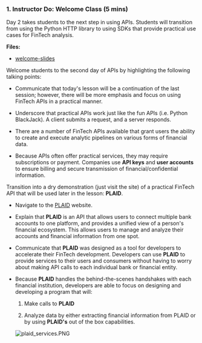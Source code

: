 ### 1. Instructor Do: Welcome Class (5 mins)

Day 2 takes students to the next step in using APIs. Students will transition from using the Python HTTP library to using SDKs that provide practical use cases for FinTech analysis.

**Files:**

* [welcome-slides]()

Welcome students to the second day of APIs by highlighting the following talking points:

* Communicate that today's lesson will be a continuation of the last session; however, there will be more emphasis and focus on using FinTech APIs in a practical manner.

* Underscore that practical APIs work just like the fun APIs (i.e. Python BlackJack). A client submits a request, and a server responds.

* There are a number of FinTech APIs available that grant users the ability to create and execute analytic pipelines on various forms of financial data.

* Because APIs often offer practical services, they may require subscriptions or payment. Companies use **API keys** and **user accounts** to ensure billing and secure transmission of financial/confidential information.

Transition into a dry demonstration (just visit the site) of a practical FinTech API that will be used later in the lesson: **PLAID**.

* Navigate to the [PLAID](https://plaid.com/) website.

* Explain that **PLAID** is an API that allows users to connect multiple bank accounts to one platform, and provides a unified view of a person's financial ecosystem. This allows users to manage and analyze their accounts and financial information from one spot.

* Communicate that **PLAID** was designed as a tool for developers to accelerate their FinTech development. Developers can use **PLAID** to provide services to their users and consumers without having to worry about making API calls to each individual bank or financial entity.

* Because **PLAID** handles the behind-the-scenes handshakes with each financial institution, developers are able to focus on designing and developing a program that will:

  1. Make calls to **PLAID**

  2. Analyze data by either extracting financial information from PLAID or by using **PLAID's** out of the box capabilities.

  ![plaid_services.PNG](Images/plaid_services.PNG)
